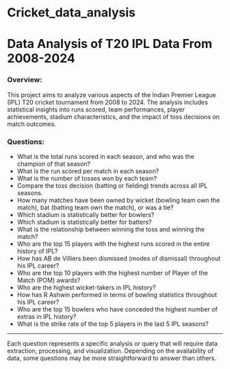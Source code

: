 # Cricket_data_analysis
# Data Analysis of T20 IPL Data From 2008-2024
### Overview:
This project aims to analyze various aspects of the Indian Premier League (IPL) T20 cricket tournament from 2008 to 2024. The analysis includes statistical insights into runs scored, team performances, player achievements, stadium characteristics, and the impact of toss decisions on match outcomes.

### Questions:

* What is the total runs scored in each season, and who was the champion of that season?
* What is the run scored per match in each season?
* What is the number of tosses won by each team?
* Compare the toss decision (batting or fielding) trends across all IPL seasons.
* How many matches have been owned by wicket (bowling team own the match), bat (batting team own the match), or was a tie?
* Which stadium is statistically better for bowlers?
* Which stadium is statistically better for batters?
* What is the relationship between winning the toss and winning the match?
* Who are the top 15 players with the highest runs scored in the entire history of IPL?
* How has AB de Villiers been dismissed (modes of dismissal) throughout his IPL career?
* Who are the top 10 players with the highest number of Player of the Match (POM) awards?
* Who are the highest wicket-takers in IPL history?
* How has R Ashwin performed in terms of bowling statistics throughout his IPL career?
* Who are the top 15 bowlers who have conceded the highest number of extras in IPL history?
* What is the strike rate of the top 5 players in the last 5 IPL seasons?

---

Each question represents a specific analysis or query that will require data extraction, processing, and visualization. Depending on the availability of data, some questions may be more straightforward to answer than others.
